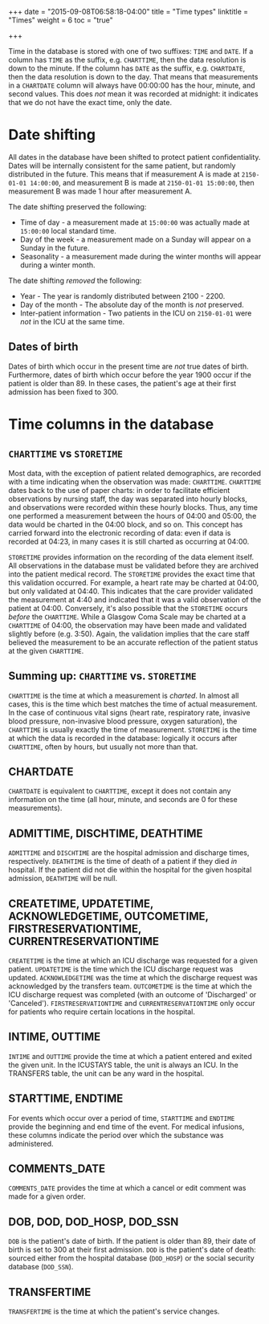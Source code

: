 +++
date = "2015-09-08T06:58:18-04:00"
title = "Time types"
linktitle = "Times"
weight = 6
toc = "true"

+++

Time in the database is stored with one of two suffixes: `TIME` and `DATE`. If a column has `TIME` as the suffix, e.g. `CHARTTIME`, then the data resolution is down to the minute. If the column has `DATE` as the suffix, e.g. `CHARTDATE`, then the data resolution is down to the day. That means that measurements in a `CHARTDATE` column will always have 00:00:00 has the hour, minute, and second values. This does *not* mean it was recorded at midnight: it indicates that we do not have the exact time, only the date.

# Date shifting

All dates in the database have been shifted to protect patient confidentiality. Dates will be internally consistent for the same patient, but randomly distributed in the future. This means that if measurement A is made at `2150-01-01 14:00:00`, and measurement B is made at `2150-01-01 15:00:00`, then measurement B was made 1 hour after measurement A.

The date shifting preserved the following:

* Time of day - a measurement made at `15:00:00` was actually made at `15:00:00` local standard time.
* Day of the week - a measurement made on a Sunday will appear on a Sunday in the future.
* Seasonality - a measurement made during the winter months will appear during a winter month.

The date shifting *removed* the following:

* Year - The year is randomly distributed between 2100 - 2200.
* Day of the month - The absolute day of the month is *not* preserved.
* Inter-patient information - Two patients in the ICU on `2150-01-01` were *not* in the ICU at the same time.

## Dates of birth

Dates of birth which occur in the present time are *not* true dates of birth. Furthermore, dates of birth which occur before the year 1900 occur if the patient is older than 89. In these cases, the patient's age at their first admission has been fixed to 300.

# Time columns in the database

## `CHARTTIME` vs `STORETIME`

Most data, with the exception of patient related demographics, are recorded with a time indicating when the observation was made: `CHARTTIME`. `CHARTTIME` dates back to the use of paper charts: in order to facilitate efficient observations by nursing staff, the day was separated into hourly blocks, and observations were recorded within these hourly blocks. Thus, any time one performed a measurement between the hours of 04:00 and 05:00, the data would be charted in the 04:00 block, and so on. This concept has carried forward into the electronic recording of data: even if data is recorded at 04:23, in many cases it is still charted as occurring at 04:00.

`STORETIME` provides information on the recording of the data element itself. All observations in the database must be validated before they are archived into the patient medical record. The `STORETIME` provides the exact time that this validation occurred. For example, a heart rate may be charted at 04:00, but only validated at 04:40. This indicates that the care provider validated the measurement at 4:40 and indicated that it was a valid observation of the patient at 04:00.
Conversely, it's also possible that the `STORETIME` occurs *before* the `CHARTTIME`. While a Glasgow Coma Scale may be charted at a `CHARTTIME` of 04:00, the observation may have been made and validated slightly before (e.g. 3:50). Again, the validation implies that the care staff believed the measurement to be an accurate reflection of the patient status at the given `CHARTTIME`.

## Summing up: `CHARTTIME` vs. `STORETIME`

`CHARTTIME` is the time at which a measurement is *charted*. In almost all cases, this is the time which best matches the time of actual measurement. In the case of continuous vital signs (heart rate, respiratory rate, invasive blood pressure, non-invasive blood pressure, oxygen saturation), the `CHARTTIME` is usually exactly the time of measurement. `STORETIME` is the time at which the data is recorded in the database: logically it occurs after `CHARTTIME`, often by hours, but usually not more than that.

## CHARTDATE

`CHARTDATE` is equivalent to `CHARTTIME`, except it does not contain any information on the time (all hour, minute, and seconds are 0 for these measurements).

## ADMITTIME, DISCHTIME, DEATHTIME

`ADMITTIME` and `DISCHTIME` are the hospital admission and discharge times, respectively. `DEATHTIME` is the time of death of a patient if they died *in* hospital. If the patient did not die within the hospital for the given hospital admission, `DEATHTIME` will be null.

## CREATETIME, UPDATETIME, ACKNOWLEDGETIME, OUTCOMETIME, FIRSTRESERVATIONTIME, CURRENTRESERVATIONTIME

`CREATETIME` is the time at which an ICU discharge was requested for a given patient. `UPDATETIME` is the time which the ICU discharge request was updated. `ACKNOWLEDGETIME` was the time at which the discharge request was acknowledged by the transfers team. `OUTCOMETIME` is the time at which the ICU discharge request was completed (with an outcome of 'Discharged' or 'Canceled'). `FIRSTRESERVATIONTIME` and `CURRENTRESERVATIONTIME` only occur for patients who require certain locations in the hospital.

## INTIME, OUTTIME

`INTIME` and `OUTTIME` provide the time at which a patient entered and exited the given unit. In the ICUSTAYS table, the unit is always an ICU. In the TRANSFERS table, the unit can be any ward in the hospital.

## STARTTIME, ENDTIME

For events which occur over a period of time, `STARTTIME` and `ENDTIME` provide the beginning and end time of the event. For medical infusions, these columns indicate the period over which the substance was administered.

## COMMENTS_DATE

`COMMENTS_DATE` provides the time at which a cancel or edit comment was made for a given order.

## DOB, DOD, DOD_HOSP, DOD_SSN

`DOB` is the patient's date of birth. If the patient is older than 89, their date of birth is set to 300 at their first admission. `DOD` is the patient's date of death: sourced either from the hospital database (`DOD_HOSP`) or the social security database (`DOD_SSN`).

## TRANSFERTIME

`TRANSFERTIME` is the time at which the patient's service changes.

<!--

## Automatic synchronization of data

Many of the monitors in the ICU continuously update the ICU database with observations of the patient. For example, patients with an ECG (i.e. almost all ICU patients) have a heart rate continuously input into the database every minute. However, casual inspection of the database will indicate that heart rate is documented far less frequently than once per minute. In fact, it is usually documented once per hour. The reason for this is because the minute by minute heart rate values are not *validated*. The process of data validation involves a nurse manually right clicking the observation and selecting "validate" from a drop down menu. All charted values in the database have been validated by a nursing staff. In routine clinical practice, the nurse only validates the patient's vital signs on an hourly basis. As a result, only these hourly observations constitute the data available in the database. The time at which the data is validated is recorded in the database in the `STORETIME` field. Note that a nurse can validate multiple observations at the same time. The user who validates the data is typically recorded in the `CGID` column - linking this to the `CAREGIVERS` table allows one to inspect the role of the caregiver who validated the data (RN, etc).

Putting this all together, let's consider recording the heart rate of a single patient. The heart rate will be continuously uploaded to the ICU database. Nurse A decides to review the flowsheet of the patient they are assigned at 19:41 (note that the "flowsheet" summarizes all the patient observations and is essentially a front end to the database). Nurse A notes that for the past three hours the heart rate has not been validated (it appears as italic text). The nurse will review the measurements, ensure that they are physiologically reasonable and match nurse A's observations of the patient for the past three hours. Then, nurse A selects the past three hours of heart rate measurements (17:00, 18:00 and 19:00) and selects "validate" from a drop down menu. Visually, the text of these measurements changes from italics to bold weight. Technically, the data has been marked as validated and will be archived in the database. The `CHARTTIME` for these three measurements will be 17:00, 18:00 and 19:00. The `STORETIME` for all three measurements will be 19:41.

-->
